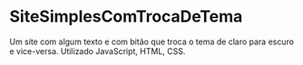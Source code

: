 # SiteSimplesComTrocaDeTema
Um site com algum texto e com bitão que troca o tema de claro para escuro e vice-versa.
Utilizado JavaScript, HTML, CSS.
